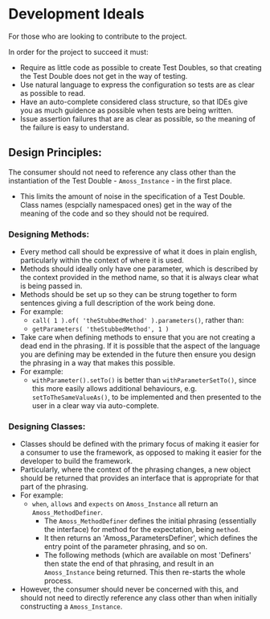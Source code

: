 # Development Ideals

For those who are looking to contribute to the project.

In order for the project to succeed it must:

* Require as little code as possible to create Test Doubles, so that creating the Test Double does not get in the way of testing.
* Use natural language to express the configuration so tests are as clear as possible to read.
* Have an auto-complete considered class structure, so that IDEs give you as much guidence as possible when tests are being written.
* Issue assertion failures that are as clear as possible, so the meaning of the failure is easy to understand.

## Design Principles:

The consumer should not need to reference any class other than the instantiation of the Test Double - `Amoss_Instance` - in the first place.

* This limits the amount of noise in the specification of a Test Double.  Class names (espcially namespaced ones) get in the way of the meaning of the code and so they should not be required.

### Designing Methods:

* Every method call should be expressive of what it does in plain english, particularly within the context of where it is used.
* Methods should ideally only have one parameter, which is described by the context provided in the method name, so that it is always clear what is being passed in.
* Methods should be set up so they can be strung together to form sentences giving a full description of the work being done.
* For example:
    * `call( 1 ).of( 'theStubbedMethod' ).parameters()`, rather than:
    * `getParameters( 'theStubbedMethod', 1 )`
* Take care when defining methods to ensure that you are not creating a dead end in the phrasing.  If it is possible that the aspect of the language you are defining may be extended in the future then ensure you design the phrasing in a way that makes this possible.
* For example:
    * `withParameter().setTo()` is better than `withParameterSetTo()`, since this more easily allows additional behaviours, e.g. `setToTheSameValueAs()`, to be implemented and then presented to the user in a clear way via auto-complete.

### Designing Classes:

* Classes should be defined with the primary focus of making it easier for a consumer to use the framework, as opposed to making it easier for the developer to build the framework.
* Particularly, where the context of the phrasing changes, a new object should be returned that provides an interface that is appropriate for that part of the phrasing.
* For example:
    * `when`, `allows` and `expects` on `Amoss_Instance` all return an `Amoss_MethodDefiner`.
        * The `Amoss_MethodDefiner` defines the initial phrasing (essentially the interface) for method for the expectation, being `method`.
        * It then returns an 'Amoss_ParametersDefiner', which defines the entry point of the parameter phrasing, and so on.
        * The following methods (which are available on most 'Definers' then state the end of that phrasing, and result in an `Amoss_Instance` being returned.  This then re-starts the whole process.
* However, the consumer should never be concerned with this, and should not need to directly reference any class other than when initially constructing a `Amoss_Instance`.
